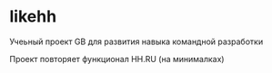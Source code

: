 # likehh

Учеьный проект GB для развития навыка командной разработки

Проект повторяет функционал HH.RU (на минималках)
